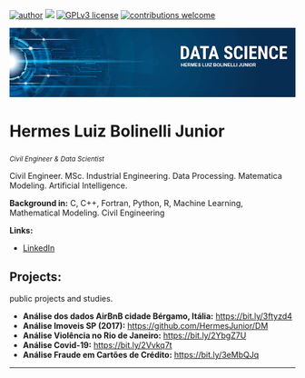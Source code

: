 [![author](https://img.shields.io/badge/author-hermesjr-red)](https://www.linkedin.com/in/hermes-junior-60445114/) [![](https://img.shields.io/badge/python-3.6+-blue.svg)](https://www.python.org/downloads/release/python-365/) [![GPLv3 license](https://img.shields.io/badge/License-GPLv3-blue.svg)](http://perso.crans.org/besson/LICENSE.html) [![contributions welcome](https://img.shields.io/badge/contributions-welcome-brightgreen.svg?style=flat)](https://github.com/HermesJunior/Data-Science/issues)

<p align="center">
  <img src="banner.png" >
</p>

# Hermes Luiz Bolinelli Junior
<sub>*Civil Engineer & Data Scientist*</sub>

Civil Engineer. MSc. Industrial Engineering. Data Processing. Matematica Modeling. Artificial Intelligence.

**Background in:** C, C++, Fortran, Python, R, Machine Learning, Mathematical Modeling. Civil Engineering

**Links:**
* [LinkedIn](https://www.linkedin.com/in/hermes-junior-60445114/)


## Projects:
public projects and studies.

* **Análise dos dados AirBnB cidade Bérgamo, Itália:** https://bit.ly/3ftyzd4
* **Análise Imoveis SP (2017):** https://github.com/HermesJunior/DM
* **Análise Violência no Rio de Janeiro:** https://bit.ly/2YbgZ7U
* **Análise Covid-19:** https://bit.ly/2Vvkq7t
* **Análise Fraude em Cartões de Crédito:** https://bit.ly/3eMbQJq
---

